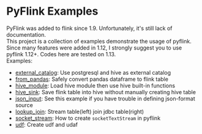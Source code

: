 # PyFlink Examples

PyFlink was added to flink since 1.9. Unfortunately, it's still lack of documentation.  
This project is a collection of examples demonstrate the usage of pyflink. Since many features were added in 1.12, I strongly suggest you to use pyflink 1.12+. Codes here are tested on 1.13.   
Examples:
 - [external_catalog](https://github.com/mvpboss1004/pyflink_examples/tree/master/external_catalog): Use postgresql and hive as external catalog
 - [from_pandas](https://github.com/mvpboss1004/pyflink_examples/tree/master/from_pandas): Safely convert pandas dataframe to flink table
 - [hive_module](https://github.com/mvpboss1004/pyflink_examples/tree/master/hive_module): Load hive module then use hive built-in functions
 - [hive_sink](https://github.com/mvpboss1004/pyflink_examples/tree/master/hive_sink): Save flink table into hive without manually creating hive table
 - [json_input](https://github.com/mvpboss1004/pyflink_examples/tree/master/json_input): See this example if you have trouble in defining json-format source
 - [lookup_join](https://github.com/mvpboss1004/pyflink_examples/tree/master/lookup_join): Stream table(left) join jdbc table(right)
 - [socket_stream](https://github.com/mvpboss1004/pyflink_examples/tree/master/socket_stream): How to create `socketTextStream` in pyflink
 - [udf](https://github.com/mvpboss1004/pyflink_examples/tree/master/udf): Create udf and udaf
 